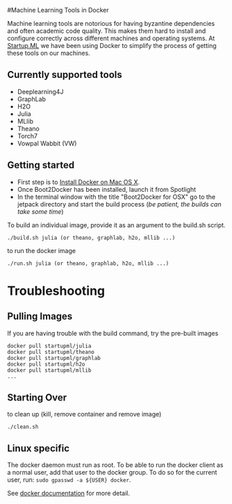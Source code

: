 #Machine Learning Tools in Docker

Machine learning tools are notorious for having byzantine dependencies and often academic code quality. This makes them hard to install and configure correctly across different machines and operating systems.  At  [Startup.ML](http://startup.ml/) we have been using Docker to simplify the process of getting these tools on our machines.

## Currently supported tools

* Deeplearning4J
* GraphLab
* H2O
* Julia
* MLlib
* Theano
* Torch7
* Vowpal Wabbit (VW)

## Getting started
* First step is to [Install Docker on Mac OS X](https://github.com/boot2docker/osx-installer/releases/download/v1.4.1/Boot2Docker-1.4.1.pkg). 
* Once Boot2Docker has been installed, launch it from Spotlight
* In the terminal window with the title "Boot2Docker for OSX" go to the jetpack directory and start the build process (*be patient, the builds can take some time*)

To build an individual image, provide it as an argument to the build.sh script. 

```
./build.sh julia (or theano, graphlab, h2o, mllib ...)
```

to run the docker image

```
./run.sh julia (or theano, graphlab, h2o, mllib ...)
```

# Troubleshooting

## Pulling Images

If you are having trouble with the build command, try the pre-built images

```
docker pull startupml/julia
docker pull startupml/theano
docker pull startupml/graphlab
docker pull startupml/h2o
docker pull startupml/mllib
...
```

## Starting Over

to clean up (kill, remove container and remove image)

```
./clean.sh 
```

## Linux specific

The docker daemon must run as root. To be able to run the docker
client as a normal user, add that user to the docker group. To do so
for the current user, run: `sudo gpasswd -a ${USER} docker`.

See [docker documentation](https://docs.docker.com/installation/ubuntulinux/#giving-non-root-access)
for more detail.
